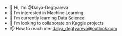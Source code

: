 - 👋 Hi, I’m @Dalya-Degtyareva
- 👀 I’m interested in Machine Learning
- 🌱 I’m currently learning Data Science
- 💞️ I’m looking to collaborate on Kaggle projects
- 📫 How to reach me: dalya_degtyareva@outlook.com

<!---
Dalya-Degtyareva/Dalya-Degtyareva is a ✨ special ✨ repository because its `README.md` (this file) appears on your GitHub profile.
You can click the Preview link to take a look at your changes.
--->
